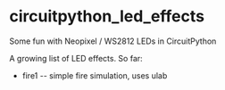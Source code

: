 # circuitpython_led_effects

Some fun with Neopixel / WS2812 LEDs in CircuitPython


A growing list of LED effects. So far:

* fire1 -- simple fire simulation, uses ulab
